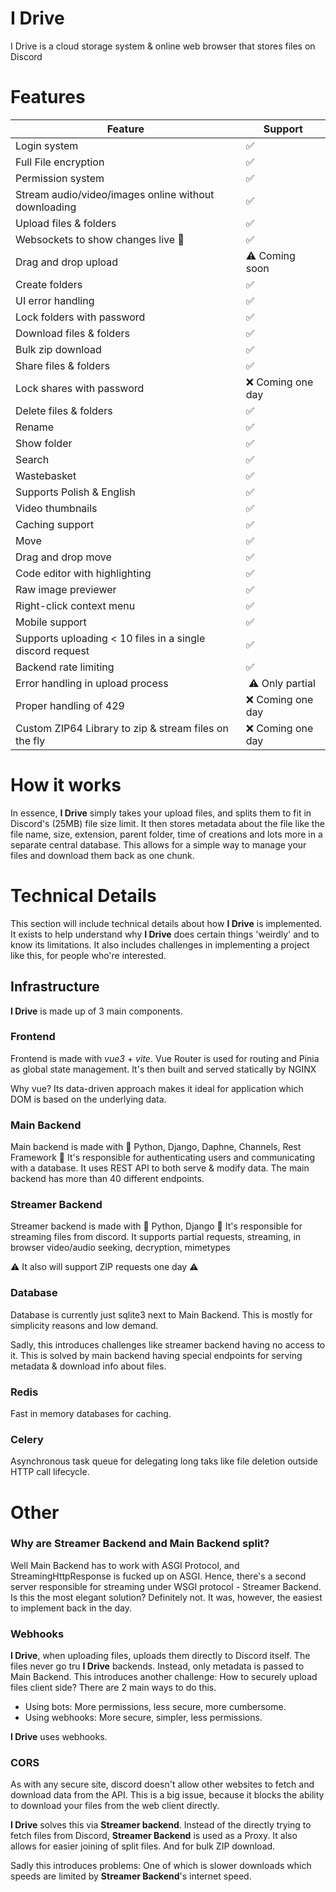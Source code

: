 # I Drive

I Drive is a cloud storage system & online web browser that stores files on Discord


# Features

| Feature                                                   | Support                |
|-----------------------------------------------------------|------------------------|
| Login system                                              | ✅                      |
| Full File encryption                                      | ✅                      |
| Permission system                                         | ✅                      |
| Stream audio/video/images online without downloading      | ✅                      |
| Upload files & folders                                    | ✅                      |
| Websockets to show changes live    🎥                     | ✅                      |
| Drag and drop upload                                      | ⚠️ Coming soon         |
| Create folders                                            | ✅                      |
| UI error handling                                         | ✅                      |
| Lock folders with password                                | ✅                      |
| Download files & folders                                  | ✅                      |
| Bulk zip download                                         | ✅                      |
| Share files & folders                                     | ✅                      |
| Lock shares with password                                 | ❌ Coming one day       |
| Delete files & folders                                    | ✅                      |
| Rename                                                    | ✅                      |
| Show folder                                               | ✅                      |
| Search                                                    | ✅                      |
| Wastebasket                                               | ✅                      |
| Supports Polish & English                                 | ✅                      |
| Video thumbnails                                          | ✅                      |
| Caching support                                           | ✅                      |
| Move                                                      | ✅                      |
| Drag and drop move                                        | ✅                      |
| Code editor with highlighting                             | ✅                      |
| Raw image previewer                                       | ✅                      |
| Right-click context menu                                  | ✅                      |
| Mobile support                                            | ✅                      |
| Supports uploading < 10 files in a single discord request | ✅                      |
| Backend rate limiting                                     | ✅                      |
| Error handling in upload process                          | ️ ⚠️ Only partial      |
| Proper handling of 429                                    | ❌   Coming one day                    |
| Custom ZIP64 Library to zip & stream files on the fly     | ❌   Coming one day                    |



# How it works

In essence, **I Drive** simply takes your upload files, and splits them to fit in Discord's (25MB) file size limit.
It then stores metadata about the file like the file name, size, extension, parent folder, time of creations and lots more 
in a separate central database.
This allows for a simple way to manage your files and download them back as one chunk.

# Technical Details

This section will include technical details about how **I Drive** is implemented. 
It exists to help understand why **I Drive** does certain things 'weirdly' and to know its limitations.
It also includes challenges in implementing a project like this, for people who're interested.

## Infrastructure

**I Drive** is made up of 3 main components.

### Frontend

Frontend is made with _vue3_ + _vite_. 
Vue Router is used for routing and Pinia as global state management. 
It's then built and served statically by NGINX                 

Why vue? Its data-driven approach makes it ideal for application which DOM is based on the underlying data.

### Main Backend

Main backend is made with 🐍 Python, Django, Daphne, Channels, Rest Framework 🐍
It's responsible for authenticating users and communicating with a database. 
It uses REST API to both serve & modify data.
The main backend has more than 40 different endpoints.


### Streamer Backend
Streamer backend is made with 🐍 Python, Django 🐍
It's responsible for streaming files from discord. 
It supports partial requests, streaming, in browser video/audio seeking, decryption, mimetypes

⚠️ It also will support ZIP requests one day ⚠️

### Database
Database is currently just sqlite3 next to Main Backend. 
This is mostly for simplicity reasons and low demand.

Sadly, this introduces challenges like streamer backend having no access to it. 
This is solved by main backend having special endpoints for serving metadata & download info about files.

### Redis
Fast in memory databases for caching.

### Celery
Asynchronous task queue for delegating long taks like file deletion outside HTTP call lifecycle.

# Other

### Why are Streamer Backend and Main Backend split?

Well Main Backend has to work with ASGI Protocol, and StreamingHttpResponse is fucked up on ASGI. 
Hence, there's a second server responsible for streaming under WSGI protocol - Streamer Backend.
Is this the most elegant solution? Definitely not. It was, however, the easiest to implement back in the day.


### Webhooks

**I Drive**, when uploading files, uploads them directly to Discord itself. The files never go tru **I Drive** backends. 
Instead, only metadata is passed to Main Backend. 
This introduces another challenge: How to securely upload files client side?
There are 2 main ways to do this.
- Using bots: More permissions, less secure, more cumbersome.
- Using webhooks: More secure, simpler, less permissions.

**I Drive** uses webhooks.


### CORS

As with any secure site, discord doesn't allow other websites to fetch and download data from the API. 
This is a big issue, because it blocks the ability to download your files from the web client directly.

**I Drive** solves this via **Streamer backend**. Instead of the directly trying to fetch files from Discord, **Streamer Backend** is used as a Proxy. 
It also allows for easier joining of split files. And for bulk ZIP download.

Sadly this introduces problems: One of which is slower downloads which speeds are limited by **Streamer Backend**'s internet speed.
